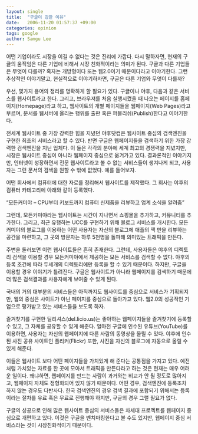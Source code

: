 ```yaml
---
layout: single
title:  "구글이 강한 이유"
date:   2006-11-20 01:57:37 +09:00
categories: opinion
tags: google
author: Samgu Lee
---
```

어떤 기업이라도 시장을 이길 수 없다는 것은 진리에 가깝다. 다시 말하자면, 현재의 구글의 움직임은 다른 기업에 비해서 시장 친화적이라는 의미가 된다. 구글과 다른 기업들은 무엇이 다를까? 혹자는 개방형이다 또는 웹2.0이기 때문이다라고 이야기한다. 그런 추상적인 이야기말고, 현실적으로 이야기하자면, 구글은 다른 기업와 무엇이 다를까?

우선, 몇가지 용어의 정리를 명확하게 할 필요가 있다. 구글이나 야후, 다음과 같은 서비스를 웹사이트라고 한다. 그리고, 브라우져를 처음 실행시켰을 때 나오는 페이지를 홈페이지(Homepage)라고 하고, 웹사이트의 개별 페이지들을 웹페이지(Web Pages)라고 부르며, 문서를 웹서버에 올리는 행위를 출판 혹은 퍼블리쉬(Publish)한다고 이야기한다.

전세계 웹사이트 중 가장 강력한 힘을 지녔던 야후닷컴은 웹사이트 중심의 검색엔진을 구현한 최초의 서비스라고 할 수 있다. 반면 구글은 웹페이지들을 검색하기 위한 가장 강력한 검색엔진을 지닌 업체다. 이 둘은 각각의 분야에 세계 최고의 경쟁력을 지녔지만, 시장은 웹사이트 중심이 아니라 웹페이지 중심으로 옮겨가고 있다. 결과론적인 이야기지만, 인터넷이 성장하면서 전문 웹사이트라고 볼 수 없는 서비스들이 생겨나게 되고, 사용자는 그런 문서의 검색을 원할 수 밖에 없었다. 예를 들어보자.

어떤 회사에서 컴퓨터에 대한 자료를 정리해서 웹사이트를 제작했다. 그 회사는 야후의 컴퓨터 카테고리에 아래와 같이 등록했다.

&#8220;모든커미야 &#8211; CPU부터 키보드까지 컴퓨터 신제품을 리뷰하고 업계 소식을 알려줌&#8221;

그런데, 모든커미야라는 웹사이트는 시간이 지나면서 쇼핑몰을 추가하고, 커뮤니티를 추가한다. 그리고, 최근 유행하는 UCC를 구현하기 위해 블로그 서비스를 개시한다. 모든커미야의 블로그를 이용하는 어떤 사용자는 자신의 블로그에 애플의 맥 만을 리뷰하는 공간을 마련하고, 그 곳의 방문자는 하루 5천명을 돌파해 의미있는 트래픽을 만든다.

주변을 둘러보면 이런 웹사이트들은 흔히 존재한다. 그런데, 사용자들은 야후의 디렉토리 검색을 이용할 경우 모든커미야에서 제공하는 모든 서비스를 검색할 수 없다. 야후의 등록 조건에 따라 두세개의 디렉토리에만 등록을 할 수 있기 때문이다. 하지만, 구글을 이용할 경우 이야기가 틀려진다. 구글은 웹사이트가 아니라 웹페이지를 검색하기 때문에 더 많은 검색결과를 사용자에게 보여줄 수 있게 된다.

국내의 거의 대부분의 서비스들은 아직까지도 웹사이트를 중심으로 서비스가 기획되지만, 웹의 중심은 사이트가 아닌 페이지를 중심으로 돌아가고 있다. 웹2.0의 성공적인 기업으로 평가받고 있는 서비스들을 보도록 하자.

즐겨찾기를 구현한 딜리셔스(del.licio.us)는 좋아하는 웹페이지들을 즐겨찾기에 등록할 수 있고, 그 자체를 공유할 수 있게 해준다. 얼마전 구글에 인수된 유튜브(YouTube)를 이용하면, 사용자는 자신의 웹페이지에 다른 사람의 동영상을 올릴 수 있다. 야후에 인수된 사진 공유 사이트인 플리커(Flickr) 또한, 사진을 자신의 블로그에 자동으로 올릴 수 있게 해준다.

이들은 웹사이트 보다 어떤 페이지들을 가치있게 해 준다는 공통점을 가지고 있다. 예전처럼 가치있는 자료를 한 곳에 모아서 트래픽을 만든다라고 하는 것은 현재는 매우 어려운 일이다. 왜냐하면, 웹페이지를 만드는 사람이 과거와는 비교가 안 될 정도로 많아지고, 웹페이지 자체도 정형화되어 있지 않기 때문이다. 어떤 경우, 검색엔진에 등록조차 하지 않는 경우도 다반사다. 한국 검색엔진의 경우 검색 결과에 포함되기 위해서는 등록이라는 절차를 유료 혹은 무료로 진행해야 하지만, 구글의 경우 그럴 필요가 없다.

구글의 성공으로 인해 많은 웹사이트 중심의 서비스들은 차세대 프로젝트를 웹페이지 중심으로 개편하고 있다. 이것은 구글을 벤치마킹한다고 볼 수도 있지만, 웹페이지 중심 서비스라는 것이 시장친화적이기 때문이다.
